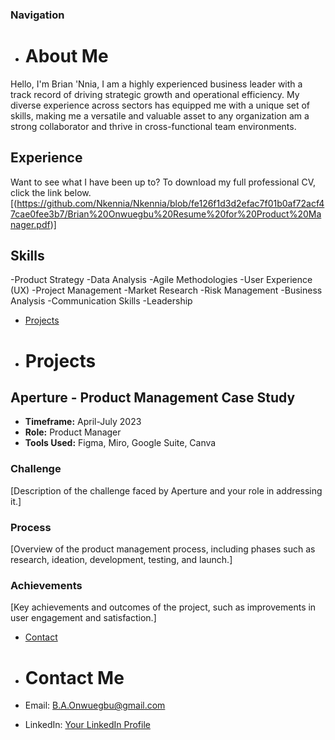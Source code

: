 ### Navigation
- # About Me

Hello, I'm Brian 'Nnia, I am a highly experienced business leader with a track record of driving strategic growth and operational efficiency. My diverse experience across sectors has equipped me with a unique set of skills, making me a versatile and valuable asset to any organization am a strong collaborator and thrive in cross-functional team environments.

## Experience
Want to see what I have been up to?
To download my full professional CV, click the link below.
[(https://github.com/Nkennia/Nkennia/blob/fe126f1d3d2efac7f01b0af72acf47cae0fee3b7/Brian%20Onwuegbu%20Resume%20for%20Product%20Manager.pdf)]



## Skills

-Product Strategy
-Data Analysis
-Agile Methodologies
-User Experience (UX)
-Project Management
-Market Research
-Risk Management
-Business Analysis
-Communication Skills
-Leadership


- [Projects](projects.md)
- # Projects

## Aperture - Product Management Case Study

- **Timeframe:** April-July 2023
- **Role:** Product Manager
- **Tools Used:** Figma, Miro, Google Suite, Canva

### Challenge

[Description of the challenge faced by Aperture and your role in addressing it.]

### Process

[Overview of the product management process, including phases such as research, ideation, development, testing, and launch.]

### Achievements

[Key achievements and outcomes of the project, such as improvements in user engagement and satisfaction.]


- [Contact](contact.md)
- # Contact Me

- Email: [B.A.Onwuegbu@gmail.com](mailto:B.A.Onwuegbu@gmail.com)
- LinkedIn: [Your LinkedIn Profile](https://www.linkedin.com/in/brianonwuegbu/)

